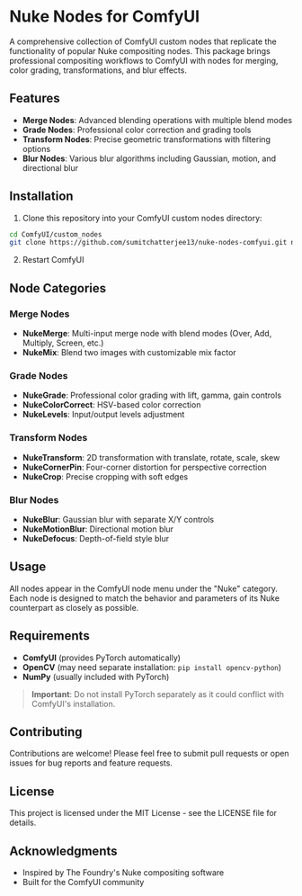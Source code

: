 # Nuke Nodes for ComfyUI

A comprehensive collection of ComfyUI custom nodes that replicate the functionality of popular Nuke compositing nodes. This package brings professional compositing workflows to ComfyUI with nodes for merging, color grading, transformations, and blur effects.

## Features

- **Merge Nodes**: Advanced blending operations with multiple blend modes
- **Grade Nodes**: Professional color correction and grading tools
- **Transform Nodes**: Precise geometric transformations with filtering options
- **Blur Nodes**: Various blur algorithms including Gaussian, motion, and directional blur

## Installation

1. Clone this repository into your ComfyUI custom nodes directory:
```bash
cd ComfyUI/custom_nodes
git clone https://github.com/sumitchatterjee13/nuke-nodes-comfyui.git nuke-nodes
```

2. Restart ComfyUI

## Node Categories

### Merge Nodes
- **NukeMerge**: Multi-input merge node with blend modes (Over, Add, Multiply, Screen, etc.)
- **NukeMix**: Blend two images with customizable mix factor

### Grade Nodes
- **NukeGrade**: Professional color grading with lift, gamma, gain controls
- **NukeColorCorrect**: HSV-based color correction
- **NukeLevels**: Input/output levels adjustment

### Transform Nodes
- **NukeTransform**: 2D transformation with translate, rotate, scale, skew
- **NukeCornerPin**: Four-corner distortion for perspective correction
- **NukeCrop**: Precise cropping with soft edges

### Blur Nodes
- **NukeBlur**: Gaussian blur with separate X/Y controls
- **NukeMotionBlur**: Directional motion blur
- **NukeDefocus**: Depth-of-field style blur

## Usage

All nodes appear in the ComfyUI node menu under the "Nuke" category. Each node is designed to match the behavior and parameters of its Nuke counterpart as closely as possible.

## Requirements

- **ComfyUI** (provides PyTorch automatically)
- **OpenCV** (may need separate installation: `pip install opencv-python`)
- **NumPy** (usually included with PyTorch)

> **Important**: Do not install PyTorch separately as it could conflict with ComfyUI's installation.

## Contributing

Contributions are welcome! Please feel free to submit pull requests or open issues for bug reports and feature requests.

## License

This project is licensed under the MIT License - see the LICENSE file for details.

## Acknowledgments

- Inspired by The Foundry's Nuke compositing software
- Built for the ComfyUI community

